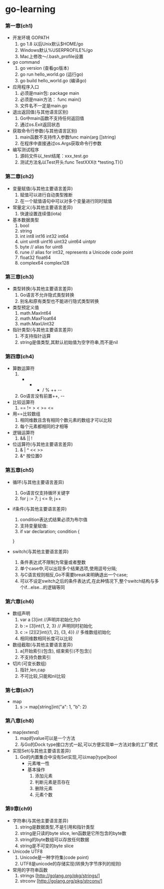 # go-learning
### 第一章(ch1)
* 开发环境 GOPATH
    1. go 1.8 以后Unix默认$HOME/go
    2. Windows默认%USERPROFILE%/go
    3. Mac上修改～/.bash_profile设置
* go command
    1. go version               (查看go版本)
    2. go run hello_world.go    (运行go)
    3. go build hello_world.go  (编译go) 
* 应用程序入口
    1. 必须是main包: package main
    2. 必须是main方法： func main()
    3. 文件名不一定是main.go
* 退出返回值(与其他语言区别)
    1. Go中main函数不支持任何返回值
    2. 通过os.Exit返回状态
* 获取命令行参数(与其他语言区别)
    1. main函数不支持传入参数func main(arg []string)
    2. 在程序中直接通过os.Args获取命令行参数
* 编写测试程序
    1. 源码文件以_test结尾：xxx_test.go
    2. 测试方法名以Test开头:func TestXXX(t *testing.T){}
### 第二章(ch2)
* 变量赋值(与其他主要语言差异)
    1. 赋值可以进行自动类型推断
    2. 在一个赋值语句中可以对多个变量进行同时赋值
* 常量定义(与其他主要语言差异)
    1. 快速设置连续值(iota)
* 基本数据类型
    1. bool
    2. string
    3. int int8 int16 int32 int64
    4. uint uint8 uint16 uint32 uint64 uintptr
    5. byte    // alias for uint8
    6. rune    // alias for int32, represents a Unicode code point
    7. float32 float64
    8. complex64 complex128
### 第三章(ch3)
* 类型转换(与其他主要语言差异)
    1. Go语言不允许隐式类型转换
    2. 别名和原有类型也不能进行隐式类型转换
* 类型预定义值
    1. math.MaxInt64
    2. math.MaxFloat64
    3. math.MaxUint32
* 指针类型(与其他主要语言差异)
    1. 不支持指针运算
    2. string是值类型,其默认初始值为空字符串,而不是nil
### 第四章(ch4)
* 算数运算符
    1. + - * / % ++ --
    2. Go语言没有前置++, --
* 比较运算符
    1. == != > < >= <=
* 用==比较数组
    1. 相同维数且含有相同个数元素的数组才可以比较
    2. 每个元素都相同的才相等
* 逻辑运算符
    1. && || !
* 位运算符(与其他主要语言差异)
    1. & | ^ << >>
    2. &^ 按位置0
### 第五章(ch5)
* 循环(与其他主要语言差异)
    1. Go语言仅支持循环关键字
    2. for j := 7; j <= 9; j++
* if条件(与其他主要语言差异)
    1. condition表达式结果必须为布尔值
    2. 支持变量赋值:
    3. if var declaration; condition {
        
    }
* switch(与其他主要语言差异)
    1. 条件表达式不限制为常量或者整数
    2. 单个case中,可以出现多个结果选项,使用逗号分隔;
    3. 与C语言规则相反,Go不需要break来明确退出一个case;
    4. 可以不设定switch之后的条件表达式,在此种情况下,整个switch结构与多个if...else...的逻辑等同
### 第六章(ch6)
* 数组声明
    1. var a [3]int          //声明并初始化为0
    2. b := [3]int{1, 2, 3}   // 声明同时初始化
    3. c := [2][2]int{{1, 2}, {3, 4}} // 多维数组初始化
    4. 相同维数相同长度可以比较
* 数组截取(与其他主要语言差异)
    1. a[开始索引(包含), 结束索引(不包含)]
    2. 不支持负数索引
* 切片(可变长数组)
    1. 指针,len,cap
    2. 不可比较,只能和nil比较
### 第七章(ch7)
* map
    1. s := map[string]int{"a": 1, "b": 2}
### 第八章(ch8)
* map(extend)
    1. map的value可以是一个方法
    2. 与Go的Dock type接口方式一起,可以方便实现单一方法对象的工厂模式
* 实现Set(与其他主要语言差异)
    1. Go的内置集合中没有Set实现,可以map[type]bool
        * 元素唯一性
        * 基本操作
            1. 添加元素
            2. 判断元素是否存在
            3. 删除元素 
            4. 元素个数
### 第9章(ch9)
* 字符串(与其他主要语言差异)
    1. string是数据类型,不是引用和指针类型
    2. string是只读的byte slice, len函数是它所包含的byte数
    3. string的byte数组可以存放任何数据
    4. string是不可变的byte slice
* Unicode UTF8
    1. Unicode是一种字符集(code point)
    2. UTF8是unicode的存储实现(转换为字节序列的规则)
* 常用的字符串函数
    1. strings [http://golang.org/pkg/strings/]
    2. strconv [http://golang.org/pkg/strconv/]
















